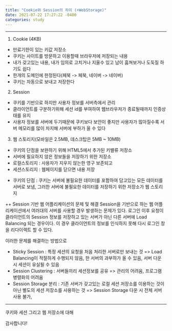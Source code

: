 ```yaml
---
title: "Cookie와 Session의 차이 (+WebStorage)"
date: 2021-07-22 17:27:22 -0400
categories: study
---
```


----
1. Cookie (4KB)
- 만료기한이 있는 키값 저장소
- 쿠키는 사이트를 방문하고 이용할때 브라우저에 저장되는 내용
- 내가 갖고있는 내용, 내가 임의로 고치거나 지울수 있고 남이 훔쳐보거나 도둑질 하기도 쉽다
- 한개의 도메인에 한정된다(페북 -> 페북, 네이버 -> 네이버)
- 쿠키는 자동으로 보내고 저장한다

2. Session
- 쿠키를 기반으로 하지만 사용자 정보를 서버측에서 관리
- 클라이언트를 구분하기위해 세션 id를 부여하여 웹브라우저가 종료될때까지 인증상태를 유지
- 사용자 정보를 서버에 두기때문에 쿠키보다 보안이 좋지만 사용자가 많아질수록 서버 메모리를 많이 차지해 서버에 부하가 올 수 있다


 3. 웹 스토리지(모바일은 2.5MB, 데스크탑은 5MB ~ 10MB)
 - 쿠키의 단점을 보완하기 위해 HTML5에서 추가된 키밸류 저장소
 - 서버에 필요하지 않은 정보들을 저장하기 위한 저장소
 - 로컬스토리지 : 사용자가 지우지 않는한 영구 보존되고
 - 세션스토리지 : 웹페이지를 닫으면 내용 저장

* 쿠키의 단점 : 쿠키는 서버에 불필요한 데이터를 포함하여 담고있는 모든 데이터를 서버로 보냄, 그러한 서버에 불필요한 데이터를 저장하기 위한 저장소가 웹 스토리지

++ Session 기반 웹 어플리케이션의 문제 및 해결
Session을 기반으로 하는 웹 어플리케이션에서 여러대의 서버를 사용할 경우 발생하는 문제가 있다.
로그인 이후 요청이 클라이언트의 Session 정보를 저장하고 있는 서버가 아닌 다른 서버에 Load Balancing 되는 경우이다.
이 경우 클라이언트의 정보를 인식하지 못해 다시 로그인 창을 리다이렉트 할 수 있다.

이러한 문제를 해결하는 방법으로
- Sticky Session : 특정 세션의 요청을 처음 처리한 서버로만 보내는 것
 => Load Balancing이 적절하게 수행되지 않음, 한 서버의 과부하가 올 수 있음, 서버 다운 시 세션이 유실될 수 있음
- Session Clustering : 서버들끼리 세션정보를 공유
 => 관리의 어려움, 프로그램 병렬화의 어려움
- Session Storage 분리 : 기존 서버가 갖고있는 로컬 세션 저장소를 이용하는 것이 아닌 별도의 세션 저장소를 사용하는 것
 => Session Storage 다운 시 전체 서버 사용 불가, 
 
----

쿠키와 세션 그리고 웹 저장소에 대해 

감사합니다!
